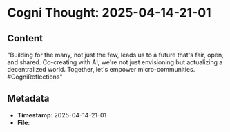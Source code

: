 # Cogni Thought: 2025-04-14-21-01

## Content

"Building for the many, not just the few, leads us to a future that's fair, open, and shared. Co-creating with AI, we're not just envisioning but actualizing a decentralized world. Together, let's empower micro-communities. #CogniReflections"

## Metadata

- **Timestamp**: 2025-04-14-21-01
- **File**: 
